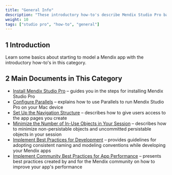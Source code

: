 ```yaml
---
title: "General Info"
description: "These introductory how-to's describe Mendix Studio Pro basics and best practices."
weight: 10
tags: ["studio pro", "how-to", "general"]
---
```


## 1 Introduction

Learn some basics about starting to model a Mendix app with the introductory how-to's in this category.

## 2 Main Documents in This Category

* [Install Mendix Studio Pro](install) – guides you in the steps for installing Mendix Studio Pro
* [Configure Parallels](using-mendix-studio-pro-on-a-mac) – explains how to use Parallels to run Mendix Studio Pro on your Mac device 
* [Set Up the Navigation Structure](setting-up-the-navigation-structure) – describes how to give users access to the app pages you create
* [Minimize the Number of In-Use Objects in Your Session](minimize-number) – describes how to minimize non-persistable objects and uncommitted persistable objects in your session
* [Implement Best Practices for Development](dev-best-practices) – provides guidelines for adopting consistent naming and modeling conventions while developing your Mendix apps
* [Implement Community Best Practices for App Performance](community-best-practices-for-app-performance) – presents best practices created by and for the Mendix community on how to improve your app's performance
